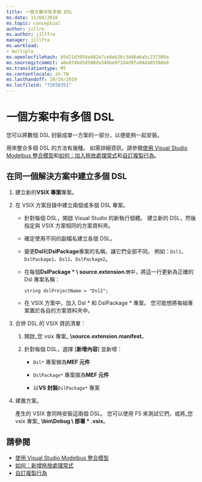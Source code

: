 ```yaml
---
title: 一個方案中有多個 DSL
ms.date: 11/04/2016
ms.topic: conceptual
author: jillre
ms.author: jillfra
manager: jillfra
ms.workload:
- multiple
ms.openlocfilehash: b5d21d3954a402e7ce8eb26c34d6a6a5c237309a
ms.sourcegitcommit: a8e8f4bd5d508da34bbe9f2d4d9fa94da0539de0
ms.translationtype: MT
ms.contentlocale: zh-TW
ms.lasthandoff: 10/19/2019
ms.locfileid: "72658351"
---
```

# <a name="multiple-dsls-in-one-solution"></a>一個方案中有多個 DSL

您可以將數個 DSL 封裝成單一方案的一部分，以便能夠一起安裝。

用來整合多個 DSL 的方法有幾種。 如需詳細資訊，請參閱[使用 Visual Studio Modelbus 整合模型](../modeling/integrating-models-by-using-visual-studio-modelbus.md)和[如何：加入拖放處理常式](../modeling/how-to-add-a-drag-and-drop-handler.md)和[自訂複製行為](../modeling/customizing-copy-behavior.md)。

## <a name="build-more-than-one-dsl-in-the-same-solution"></a>在同一個解決方案中建立多個 DSL

1. 建立新的**VSIX 專案**專案。

2. 在 VSIX 方案目錄中建立兩個或多個 DSL 專案。

   - 針對每個 DSL，開啟 Visual Studio 的新執行個體。 建立新的 DSL，然後指定與 VSIX 方案相同的方案資料夾。

   - 確定使用不同的副檔名建立各個 DSL。

   - 變更**Dsl**和**DslPackage**專案的名稱，讓它們全部不同。 例如：`Dsl1`、`DslPackage1`、`Dsl2`、`DslPackage2`。

   - 在每個**DslPackage \* \ source.extension.tt**中，將這一行更新為正確的 Dsl 專案名稱：

      `string dslProjectName = "Dsl2";`

   - 在 VSIX 方案中，加入 Dsl * 和 DslPackage \* 專案。 您可能想將每組專案置於各自的方案資料夾中。

2. 合併 DSL 的 VSIX 資訊清單：

   1. 開啟_您 vsix 專案_ **\source.extension.manifest**。

   2. 針對每個 DSL，選擇 [**新增內容**] 並新增：

       - `Dsl*` 專案做為**MEF 元件**

       - `DslPackage*` 專案做為**MEF 元件**

       - 以**VS 封裝**`DslPackage*` 專案

3. 建置方案。

   產生的 VSIX 會同時安裝這兩個 DSL。 您可以使用 F5 來測試它們，或將_您 vsix 專案_ **\bin\Debug \\ 部署 \* .vsix**。

## <a name="see-also"></a>請參閱

- [使用 Visual Studio Modelbus 整合模型](../modeling/integrating-models-by-using-visual-studio-modelbus.md)
- [如何：新增拖放處理常式](../modeling/how-to-add-a-drag-and-drop-handler.md)
- [自訂複製行為](../modeling/customizing-copy-behavior.md)